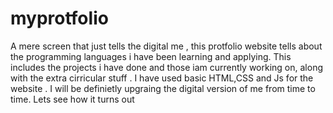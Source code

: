 # myprotfolio
A mere screen that just tells the digital me , this protfolio website tells about the programming languages i have been learning and applying.
This includes the projects i have done and those iam currently working on, along with the extra cirricular stuff .
I have used basic HTML,CSS and Js for the website .
I will be definietly upgraing the digital version of me from time to time. 
Lets see how it turns out
